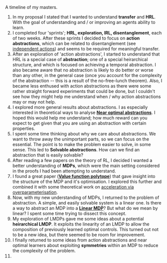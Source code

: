 A timeline of my masters.

1. In my proposal I stated that I wanted to understand __transfer__ and __HRL__. With the goal of understanding and / or improving an agents ability to learn.
2. I completed four 'sprints'; __HRL, exploration, IRL, disentanglement__, each of two weeks. After these sprints I decided to focus on __action abstractions__, which can be related to disentanglement (see [independent actions](http://willwhitney.com/assets/papers/Disentangling.video.with.independent.prediction.pdf)) and seems to be required for meaningful transfer.
4. After an exploration of 'action abstractions', I started to understand that HRL is a special case of __abstraction__; one of a special heirarchical structure, and which is focused on achieving a temporal abstraction. I also became aware that no abstraction is likely to do better or worse than any other, in the general case (once you account for the complexity of the abstraction -- this is a result of the no-free-lunch theorem). Also, I became less enthused with action abstractions as there were some rather straight forward experiments that could be done, but I couldn't see how they might help me understand when / why action abstractions may or may not help.
5. I explored more general results about abstractions. I as especially interested in theoretical ways to analyse __[Near optimal abstractions](https://arxiv.org/abs/1701.04113)__. I hoped this would help me understand; how much reward can you expect to get given that you are using an abstraction with certain properties.
6. I spent some time thinking about why we care about abstractions. We want to throw away the unimportant parts, so we can focus on the essential. The point is to make the problem easier to solve, in some sense. This led to __Solvable abstractions__. How can we find an abstraction that is easily solvable?
7. After reading a few papers on the theory of RL, I decided I wanted a better understanding of __MDPs__, which were the main setting considered in the proofs I had been attempting to understand.
8. I found a great paper (__[Value function polytope](https://arxiv.org/abs/1901.11524)__) that gave insight into the structure of the MDP and it's optimisation. I explored this further and combined it with some theoretical work on [acceleration via overparameterisation](https://arxiv.org/abs/1802.06509).
9. Now, with my new understanding of MDPs, I returned to the problem of abstraction. A simple, and easily solvable system is a linear one. Is there a way to abstract an MDP into a  __[Linear MDP](https://www.pnas.org/content/106/28/11478)__? But what do we mean by linear? I spent some time trying to dissect this concept.
10. My exploration of LMDPs gave me some ideas about a potential __heirarchical LMDP__. It exploits the linearity of an LMDP to allow the composition of previously learned optimal controls. This turned out not to be a new idea, but there seemed to be room for improvement.
11. I finally returned to some ideas from action abstractions and near optimal learners about exploiting __symmetries__ within an MDP to reduce the complexity of the problem.
12.
